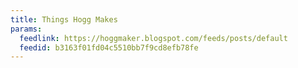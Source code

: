 ```yaml
---
title: Things Hogg Makes
params:
  feedlink: https://hoggmaker.blogspot.com/feeds/posts/default
  feedid: b3163f01fd04c5510bb7f9cd8efb78fe
---
```

